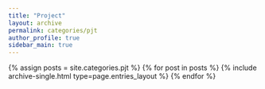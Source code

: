 ```yaml
---
title: "Project"
layout: archive
permalink: categories/pjt
author_profile: true
sidebar_main: true
---
```



{% assign posts = site.categories.pjt %}
{% for post in posts %} {% include archive-single.html type=page.entries_layout %} {% endfor %}

